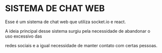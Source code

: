 # SISTEMA DE CHAT WEB
  Esse é um sistema de chat web que utiliza socket.io e react.
  
  A ideia principal desse sistema surgiu pela necessidade de abandonar o uso excessivo das

  redes sociais e a igual necessidade de manter contato com certas pessoas. 